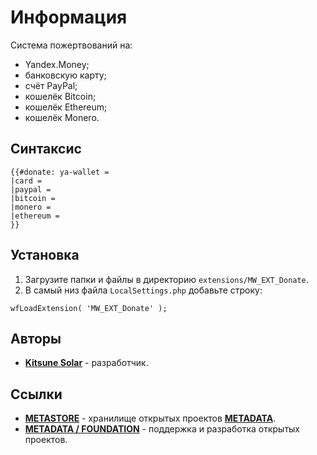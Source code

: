 # Информация

Система пожертвований на:

- Yandex.Money;
- банковскую карту;
- счёт PayPal;
- кошелёк Bitcoin;
- кошелёк Ethereum;
- кошелёк Monero.

## Синтаксис

```
{{#donate: ya-wallet =
|card =
|paypal =
|bitcoin =
|monero =
|ethereum =
}}
```

## Установка

1. Загрузите папки и файлы в директорию `extensions/MW_EXT_Donate`.
2. В самый низ файла `LocalSettings.php` добавьте строку:

```
wfLoadExtension( 'MW_EXT_Donate' );
```

## Авторы

- [**Kitsune Solar**](https://kitsune.solar/) - разработчик.

## Ссылки

- [**METASTORE**](https://metastore.pro/) - хранилище открытых проектов [**METADATA**](https://metadata.foundation/).
- [**METADATA / FOUNDATION**](https://metadata.foundation/) - поддержка и разработка открытых проектов.
